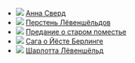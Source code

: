 * ![](/books/prose_classic/Сельма%20Лагерлёф/Анна%20Сверд.jpg) [Анна Сверд](/books/prose_classic/Сельма%20Лагерлёф/Анна%20Сверд)
* ![](/books/prose_classic/Сельма%20Лагерлёф/Перстень%20Лёвеншёльдов.jpg) [Перстень Лёвеншёльдов](/books/prose_classic/Сельма%20Лагерлёф/Перстень%20Лёвеншёльдов)
* ![](/books/prose_classic/Сельма%20Лагерлёф/Предание%20о%20старом%20поместье.jpg) [Предание о старом поместье](/books/prose_classic/Сельма%20Лагерлёф/Предание%20о%20старом%20поместье)
* ![](/books/prose_classic/Сельма%20Лагерлёф/Сага%20о%20Йёсте%20Берлинге.jpg) [Сага о Йёсте Берлинге](/books/prose_classic/Сельма%20Лагерлёф/Сага%20о%20Йёсте%20Берлинге)
* ![](/books/prose_classic/Сельма%20Лагерлёф/Шарлотта%20Лёвеншёльд.jpg) [Шарлотта Лёвеншёльд](/books/prose_classic/Сельма%20Лагерлёф/Шарлотта%20Лёвеншёльд)